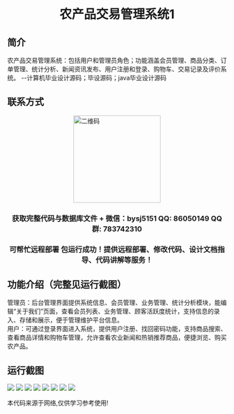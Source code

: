<p><h1 align="center">农产品交易管理系统1</h1></p>

## 简介
农产品交易管理系统：包括用户和管理员角色；功能涵盖会员管理、商品分类、订单管理、统计分析、新闻资讯发布、用户注册和登录、购物车、交易记录及评价系统。    --计算机毕业设计源码；毕设源码；java毕业设计源码


## 联系方式
<img src="https://bs-1329754181.cos.ap-shanghai.myqcloud.com/wx.jpg" alt="二维码" style="display: block; margin: 0 auto;" width="200px">
<p><h3 align="center">获取完整代码与数据库文件 + 微信：bysj5151 QQ: 86050149 QQ群: 783742310</h3></p>
<p><h3 align="center">可帮忙远程部署 包运行成功！提供远程部署、修改代码、设计文档指导、代码讲解等服务！</h3></p>

## 功能介绍（完整见运行截图）
管理员：后台管理界面提供系统信息、会员管理、业务管理、统计分析模块，能编辑“关于我们”页面，查看会员列表、业务管理、顾客活跃度统计，支持信息的录入、存储和展示，便于管理维护平台信息。  
用户：可通过登录界面进入系统，提供用户注册、找回密码功能，支持商品搜索、查看商品详情和购物车管理，允许查看农业新闻和热销推荐商品，便捷浏览、购买农产品。


## 运行截图
![](imgs/588112-20240205091456378-1170798384.png)
![](imgs/588112-20240205091502905-127867313.png)
![](imgs/588112-20240205091507903-1062723565.png)
![](imgs/588112-20240205091512562-652527998.png)
![](imgs/588112-20240205091516102-1447738449.png)
![](imgs/588112-20240205091519420-2063031081.png)
![](imgs/588112-20240205091522785-873663256.png)
![](imgs/588112-20240205091526753-1118716807.png)

<p>本代码来源于网络,仅供学习参考使用!</p>
